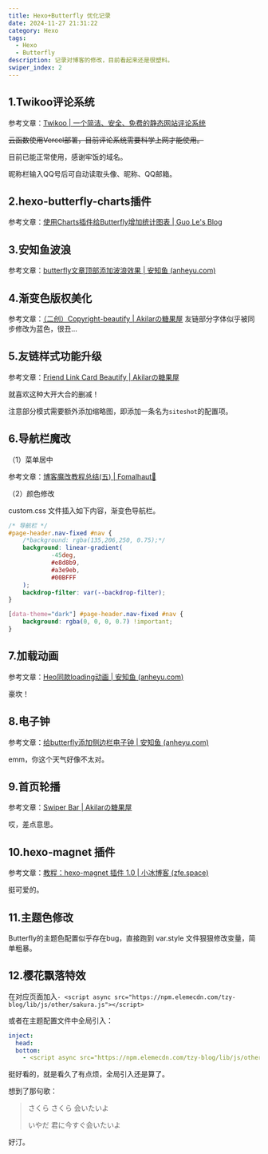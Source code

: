 ```yaml
---
title: Hexo+Butterfly 优化记录
date: 2024-11-27 21:31:22
category: Hexo
tags:
  - Hexo
  - Butterfly
description: 记录对博客的修改，目前看起来还是很塑料。
swiper_index: 2
---
```


## 1.Twikoo评论系统

参考文章：[Twikoo | 一个简洁、安全、免费的静态网站评论系统](https://twikoo.js.org/)

~~云函数使用Vercel部署，目前评论系统需要科学上网才能使用。~~

目前已能正常使用，感谢牢饭的域名。

昵称栏输入QQ号后可自动读取头像、昵称、QQ邮箱。

## 2.hexo-butterfly-charts插件

参考文章：[使用Charts插件给Butterfly增加统计图表 | Guo Le's Blog](https://blog.guole.fun/posts/18158/#)

## 3.安知鱼波浪

参考文章：[butterfly文章顶部添加波浪效果 | 安知鱼 (anheyu.com)](https://blog.anheyu.com/posts/98c4.html)

## 4.渐变色版权美化

参考文章：[（二创）Copyright-beautify | Akilarの糖果屋](https://akilar.top/posts/8322f8e6/)
友链部分字体似乎被同步修改为蓝色，很丑...

## 5.友链样式功能升级

参考文章：[Friend Link Card Beautify | Akilarの糖果屋](https://akilar.top/posts/57291286/)

就喜欢这种大开大合的删减！

注意部分模式需要额外添加缩略图，即添加一条名为`siteshot`的配置项。

## 6.导航栏魔改

（1）菜单居中

参考文章：[博客魔改教程总结(五) | Fomalhaut🥝](https://www.fomal.cc/posts/eec9786.html)

（2）颜色修改

custom.css 文件插入如下内容，渐变色导航栏。

```css
/* 导航栏 */
#page-header.nav-fixed #nav {
    /*background: rgba(135,206,250, 0.75);*/
    background: linear-gradient(
            -45deg,
            #e8d8b9,
            #a3e9eb,
            #00BFFF
    );
    backdrop-filter: var(--backdrop-filter);
}

[data-theme="dark"] #page-header.nav-fixed #nav {
    background: rgba(0, 0, 0, 0.7) !important;
}

```

## 7.加载动画

参考文章：[Heo同款loading动画 | 安知鱼 (anheyu.com)](https://blog.anheyu.com/posts/52d8.html)

豪坎！

## 8.电子钟

参考文章：[给butterfly添加侧边栏电子钟 | 安知鱼 (anheyu.com)](https://blog.anheyu.com/posts/fc18.html)

emm，你这个天气好像不太对。

## 9.首页轮播

参考文章：[Swiper Bar | Akilarの糖果屋](https://akilar.top/posts/8e1264d1/)

哎，差点意思。

## 10.hexo-magnet 插件

参考文章：[教程：hexo-magnet 插件 1.0 | 小冰博客 (zfe.space)](https://zfe.space/post/hexo-magnet.html)

挺可爱的。

## 11.主题色修改

Butterfly的主题色配置似乎存在bug，直接跑到 var.style 文件狠狠修改变量，简单粗暴。

## 12.樱花飘落特效

在对应页面加入`- <script async src="https://npm.elemecdn.com/tzy-blog/lib/js/other/sakura.js"></script>`

或者在主题配置文件中全局引入：

```yml
inject:
  head:
  bottom:
    - <script async src="https://npm.elemecdn.com/tzy-blog/lib/js/other/sakura.js"></script>
```

挺好看的，就是看久了有点烦，全局引入还是算了。

想到了那句歌：

> さくら さくら 会いたいよ
>
> いやだ 君に今すぐ会いたいよ

好汀。
